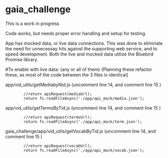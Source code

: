 # gaia_challenge
This is a work in progress

Code works, but needs proper error handling and setup for testing.

App has mocked data, or live data connections.  This was done to eliminate 
the need for unnecessay hits against the supporting web service, and to speed
development.  Both the live and mocked data utilize the Bluebird Promise library.

#To enable with live data: (any or all of them)
{Planning these refactor these, as most of the code between the 3 files is identical}

app/vid_utils/getMediabyNid.js (uncomment line 14, and comment line 15 )

            //return apiRequest(mediaUrl);
            return fs.readFileAsync('./app/api_mock/media.json');
            
app/vid_utils/getTermsByTid.js  (uncomment line 14, and comment line 15 )

            //return apiRequest(termsUrl);
            return fs.readFileAsync('./app/api_mock/term.json');
            
gaia_challenge/app/vid_utils/getVocabByTid.js (uncomment line 14, and comment line 15 )

            //return apiRequest(vocabUrl);
            return fs.readFileAsync('./app/api_mock/vocab.json');









